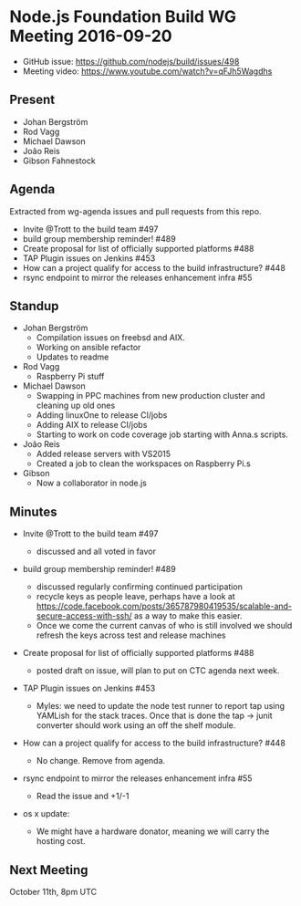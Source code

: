 # Node.js Foundation Build WG Meeting 2016-09-20

* GitHub issue: https://github.com/nodejs/build/issues/498
* Meeting video: https://www.youtube.com/watch?v=qFJh5Wagdhs

## Present

* Johan Bergström
* Rod Vagg
* Michael Dawson
* João Reis
* Gibson Fahnestock

## Agenda 

Extracted from wg-agenda issues and pull requests from this repo.

* Invite @Trott to the build team #497
* build group membership reminder! #489
* Create proposal for list of officially supported platforms #488
* TAP Plugin issues on Jenkins #453
* How can a project qualify for access to the build infrastructure? #448
* rsync endpoint to mirror the releases enhancement infra #55

## Standup

* Johan Bergström
  * Compilation issues on freebsd and AIX.
  * Working on ansible refactor
  * Updates to readme
* Rod Vagg
  * Raspberry Pi stuff
* Michael Dawson
  * Swapping in PPC machines from new production cluster and cleaning
    up old ones
  * Adding linuxOne to release CI/jobs
  * Adding AIX to release CI/jobs
  * Starting to work on code coverage job starting with Anna.s
    scripts. 
* João Reis
  * Added release servers with VS2015
  * Created a job to clean the workspaces on Raspberry Pi.s
* Gibson
  * Now a collaborator in node.js

## Minutes

* Invite @Trott to the build team #497
  * discussed and all voted in favor

* build group membership reminder! #489

  * discussed regularly confirming continued participation
  * recycle keys as people leave, perhaps have a look at 
    https://code.facebook.com/posts/365787980419535/scalable-and-secure-access-with-ssh/
    as a way to make this easier.
  * Once we come the current canvas of who is still involved
    we should refresh the keys across test and release machines

* Create proposal for list of officially supported platforms #488
  * posted draft on issue, will plan to put on CTC agenda next week.
    
* TAP Plugin issues on Jenkins #453

  * Myles: we need to update the node test runner to report tap using
  YAMLish for the stack traces. Once that is done the tap -> junit
  converter should work using an off the shelf module.

* How can a project qualify for access to the build infrastructure? #448

  * No change. Remove from agenda.

* rsync endpoint to mirror the releases enhancement infra #55

  * Read the issue and +1/-1

* os x update:

  * We might have a hardware donator, meaning we will carry the hosting cost. 


## Next Meeting

October 11th, 8pm UTC


